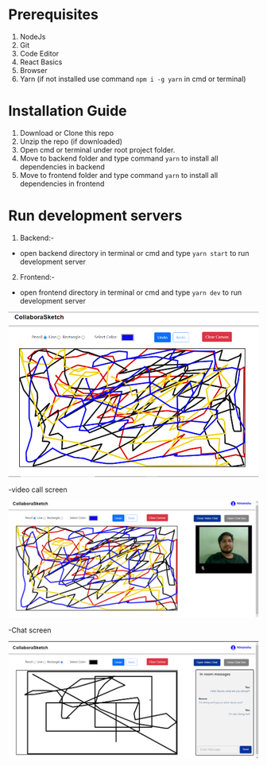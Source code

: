 # Prerequisites
1. NodeJs
2. Git
3. Code Editor
4. React Basics
5. Browser
6. Yarn (if not installed use command `npm i -g yarn` in cmd or terminal)


# Installation Guide
1. Download or Clone this repo
2. Unzip the repo (if downloaded)
3. Open cmd or terminal under root project folder.
4. Move to backend folder and type command `yarn` to install all dependencies in backend
5. Move to frontend folder and type command `yarn` to install all dependencies in frontend

# Run development servers
1. Backend:-
  - open backend directory in terminal or cmd and type `yarn start` to run development server
  
2. Frontend:-
  - open frontend directory in terminal or cmd and type `yarn dev` to run development server

![alt text](sketch.png)

-video call screen

![alt text](screen.png)

-Chat screen

![alt text](<chat screen.png>)